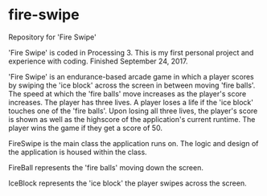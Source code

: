# fire-swipe
Repository for 'Fire Swipe'

'Fire Swipe' is coded in Processing 3. This is my first personal project and experience with coding. Finished September 24, 2017.

'Fire Swipe' is an endurance-based arcade game in which a player scores by swiping the 'ice block' across the screen in between moving 'fire balls'. The speed at which the 'fire balls' move increases as the player's score increases. The player has three lives. A player loses a life if the 'ice block' touches one of the 'fire balls'. Upon losing all three lives, the player's score is shown as well as the highscore of the application's current runtime. The player wins the game if they get a score of 50.

FireSwipe is the main class the application runs on. The logic and design of the application is housed within the class.

FireBall represents the 'fire balls' moving down the screen.

IceBlock represents the 'ice block' the player swipes across the screen.
